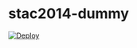 stac2014-dummy
==============
[![Deploy](https://www.herokucdn.com/deploy/button.png)](https://heroku.com/deploy)
